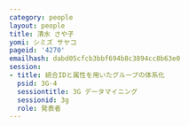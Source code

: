 ```yaml
---
category: people
layout: people
title: 清水 さや子
yomi: シミズ サヤコ
pageid: '4270'
emailhash: dabd05cfcb3bbf694b8c3894cc8b63e0
session:
- title: 統合IDと属性を用いたグループの体系化
  psid: 3G-4
  sessiontitle: 3G データマイニング
  sessionid: 3g
  role: 発表者
---
```

